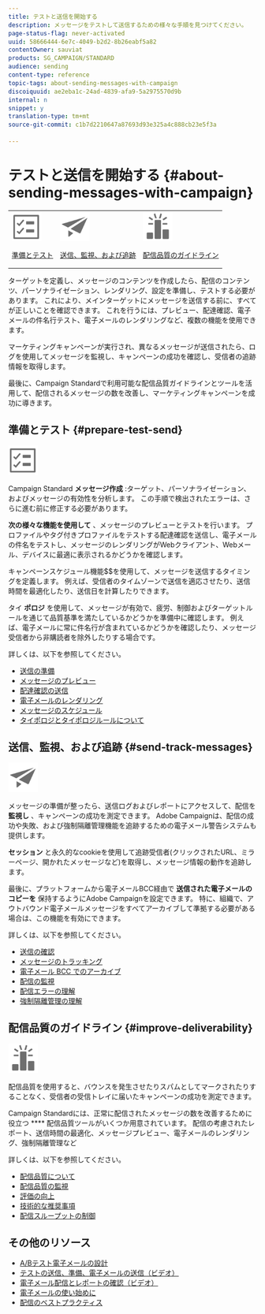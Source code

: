 ```yaml
---
title: テストと送信を開始する
description: メッセージをテストして送信するための様々な手順を見つけてください。
page-status-flag: never-activated
uuid: 58666444-6e7c-4049-b2d2-8b26eabf5a82
contentOwner: sauviat
products: SG_CAMPAIGN/STANDARD
audience: sending
content-type: reference
topic-tags: about-sending-messages-with-campaign
discoiquuid: ae2eba1c-24ad-4839-afa9-5a2975570d9b
internal: n
snippet: y
translation-type: tm+mt
source-git-commit: c1b7d2210647a87693d93e325a4c888cb23e5f3a

---
```



# テストと送信を開始する {#about-sending-messages-with-campaign}

<table>
<tr>
<td><img src="assets/do-not-localize/icon_prepare.svg" width="60px"><p><a href="#prepare-test-send">準備とテスト</a></p></td>
<td><img src="assets/do-not-localize/icon_send.svg" width="60px"><p><a href="#send-track-messages">送信、監視、および追跡</a></p></td>
<td><img src="assets/do-not-localize/icon_deliverability.svg" width="60px"><p><a href="#improve-deliverability">配信品質のガイドライン</a></p></td></tr>
</table>

ターゲットを定義し、メッセージのコンテンツを作成したら、配信のコンテンツ、パーソナライゼーション、レンダリング、設定を準備し、テストする必要があります。 これにより、メインターゲットにメッセージを送信する前に、すべてが正しいことを確認できます。 これを行うには、プレビュー、配達確認、電子メールの件名行テスト、電子メールのレンダリングなど、複数の機能を使用できます。

マーケティングキャンペーンが実行され、異なるメッセージが送信されたら、ログを使用してメッセージを監視し、キャンペーンの成功を確認し、受信者の追跡情報を取得します。

最後に、Campaign Standardで利用可能な配信品質ガイドラインとツールを活用して、配信されるメッセージの数を改善し、マーケティングキャンペーンを成功に導きます。

## 準備とテスト {#prepare-test-send}

<img src="assets/do-not-localize/icon_prepare.svg" width="60px">

Campaign Standard **メッセージ作成** :ターゲット、パーソナライゼーション、およびメッセージの有効性を分析します。 この手順で検出されたエラーは、さらに進む前に修正する必要があります。

**次の様々な機能を使用して** 、メッセージのプレビューとテストを行います。 プロファイルやタグ付きプロファイルをテストする配達確認を送信し、電子メールの件名をテストし、メッセージのレンダリングがWebクライアント、Webメール、デバイスに最適に表示されるかどうかを確認します。

キャンペーンスケジュール機能$$を使用して、メッセージを送信するタイミングを定義します。 例えば、受信者のタイムゾーンで送信を適応させたり、送信時間を最適化したり、送信日を計算したりできます。

タイ **ポロジ** を使用して、メッセージが有効で、疲労、制御およびターゲットルールを通じて品質基準を満たしているかどうかを準備中に確認します。 例えば、電子メールに常に件名行が含まれているかどうかを確認したり、メッセージ受信者から非購読者を除外したりする場合です。

詳しくは、以下を参照してください。

* [送信の準備](../../sending/using/preparing-the-send.md)
* [メッセージのプレビュー](../../sending/using/previewing-messages.md)
* [配達確認の送信](../../sending/using/sending-proofs.md)
* [電子メールのレンダリング](../../sending/using/email-rendering.md)
* [メッセージのスケジュール](../../sending/using/about-scheduling-messages.md)
* [タイポロジとタイポロジルールについて](../../sending/using/about-typology-rules.md)

## 送信、監視、および追跡 {#send-track-messages}

<img src="assets/do-not-localize/icon_send.svg"  width="60px">

メッセージの準備が整ったら、送信ログおよびレポートにアクセスして、配信を **監視し** 、キャンペーンの成功を測定できます。 Adobe Campaignは、配信の成功や失敗、および強制隔離管理機能を追跡するための電子メール警告システムも提供します。

**セッション** と永久的なcookieを使用して追跡受信者(クリックされたURL、ミラーページ、開かれたメッセージなど)を取得し、メッセージ情報の動作を追跡します。

最後に、プラットフォームから電子メールBCC経由で **送信された電子メールのコピーを** 保持するようにAdobe Campaignを設定できます。 特に、組織で、アウトバウンド電子メールメッセージをすべてアーカイブして準拠する必要がある場合は、この機能を有効にできます。

詳しくは、以下を参照してください。

* [送信の確認](../../sending/using/confirming-the-send.md)
* [メッセージのトラッキング](../../sending/using/tracking-messages.md)
* [電子メール BCC でのアーカイブ](../../sending/using/archiving.md)
* [配信の監視](../../sending/using/monitoring-a-delivery.md)
* [配信エラーの理解](../../sending/using/understanding-delivery-failures.md)
* [強制隔離管理の理解](../../sending/using/understanding-quarantine-management.md)

## 配信品質のガイドライン {#improve-deliverability}

<img src="assets/do-not-localize/icon_deliverability.svg"  width="60px">

配信品質を使用すると、バウンスを発生させたりスパムとしてマークされたりすることなく、受信者の受信トレイに届いたキャンペーンの成功を測定できます。

Campaign Standardには、正常に配信されたメッセージの数を改善するために役立つ **** 配信品質ツールがいくつか用意されています。 配信の考慮されたレポート、送信時間の最適化、メッセージプレビュー、電子メールのレンダリング、強制隔離管理など

詳しくは、以下を参照してください。

* [配信品質について](../../sending/using/about-deliverability.md)
* [配信品質の監視](../../sending/using/monitor-deliverability.md)
* [評価の向上](../../sending/using/improving-reputation.md)
* [技術的な推奨事項](../../sending/using/technical-recommendations.md)
* [配信スループットの制御](../../reporting/using/delivery-throughput.md)

## その他のリソース

* [A/Bテスト電子メールの設計](../../channels/using/designing-an-a-b-test-email.md)
* [テストの送信、準備、電子メールの送信（ビデオ）](https://docs.adobe.com/content/help/en/campaign-standard-learn/tutorials/communication-channels/email/sending-test-preparing-sending-email.html)
* [電子メール配信とレポートの確認（ビデオ）](https://docs.adobe.com/content/help/en/campaign-standard-learn/tutorials/communication-channels/email/reviewing-personalized-email-delivery-and-reports.html)
* [電子メールの使い始めに](https://helpx.adobe.com/campaign/kb/acs-get-started-with-emails.html)
* [配信のベストプラクティス](https://helpx.adobe.com/jp/campaign/kb/delivery-best-practices.html)